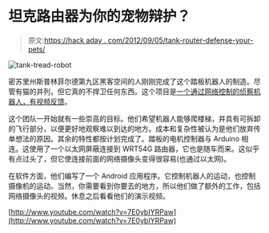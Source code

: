 # 坦克路由器为你的宠物辩护？

> 原文:[https://hack aday . com/2012/09/05/tank-router-defense-your-pets/](https://hackaday.com/2012/09/05/tank-router-defends-your-pets/)

![](../Images/0cb5dbe49f65758b2d81e952a7a751cc.png "tank-tread-robot")

密苏里州斯普林菲尔德第九区黑客空间的人刚刚完成了这个踏板机器人的制造。尽管有猫的并列，但它真的不捍卫任何东西。这个项目是[一个通过网络控制的侦察机器人，有视频反馈](http://section9.choamco.com/mjolnir/)。

这个团队一开始就有一些崇高的目标。他们希望机器人能够爬楼梯，并具有可拆卸的飞行部分，以便更好地观察难以到达的地方。成本和复杂性被认为是他们放弃传单想法的原因。其余的特性都按计划完成了。踏板的电机控制器与 Arduino 相连。这使用了一个以太网屏蔽连接到 WRT54G 路由器，它也是随车而来。这似乎有点过头了，但它使连接前面的网络摄像头变得很容易(也通过以太网)。

在软件方面，他们编写了一个 Android 应用程序。它控制机器人的运动，也控制摄像机的运动。当然，你需要看到你要去的地方，所以他们做了额外的工作，包括网络摄像头的视频。休息之后看看他们的演示视频。

[http://www.youtube.com/watch?v=7E0ybIYRPaw](http://www.youtube.com/watch?v=7E0ybIYRPaw)